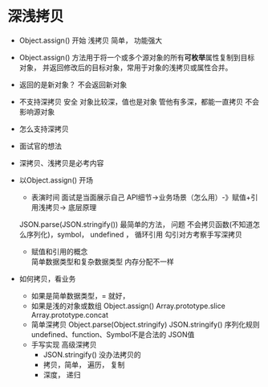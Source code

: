 # 深浅拷贝
- Object.assign() 开始 
    浅拷贝 简单， 功能强大 

- Object.assign() 方法用于将一个或多个源对象的所有**可枚举**属性复制到目标对象，
并返回修改后的目标对象，常用于对象的浅拷贝或属性合并。
- 返回的是新对象？
    不会返回新对象
- 不支持深拷贝 
    安全 对象比较深，值也是对象 管他有多深，都能一直拷贝 不会影响源对象
- 怎么支持深拷贝 

- 面试官的想法
- 深拷贝、浅拷贝是必考内容
- 以Object.assign() 开场 
    - 表演时间 面试是当面展示自己
    API细节->业务场景（怎么用）-》赋值+引用浅拷贝-> 底层原理

    JSON.parse(JSON.stringify()) 最简单的方法， 问题
    不会拷贝函数(不知道怎么序列化)，symbol， undefined ， 循环引用
    勾引对方考察手写深拷贝
    - 赋值和引用的概念  
        简单数据类型和复杂数据类型 内存分配不一样 

- 如何拷贝，看业务
    - 如果是简单数据类型，= 就好， 
    - 如果是浅的对象或数组
        Object.assign()
        Array.prototype.slice
        Array.prototype.concat
    - 简单深拷贝 Object.parse(Object.stringify)
        JSON.stringify() 序列化规则
        undefined、function、Symbol不是合法的 JSON值
    - 手写实现  高级深拷贝 
        - JSON.stringify() 没办法拷贝的
        - 拷贝，简单， 遍历， 复制
        - 深度， 递归